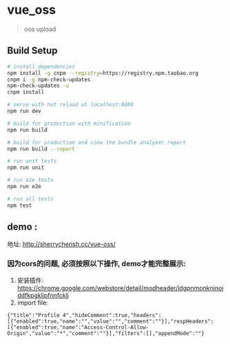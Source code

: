 # vue_oss

> oos upload

## Build Setup

``` bash
# install dependencies
npm install -g cnpm --registry=https://registry.npm.taobao.org
cnpm i -g npm-check-updates
npm-check-updates -u
cnpm install

# serve with hot reload at localhost:8080
npm run dev

# build for production with minification
npm run build

# build for production and view the bundle analyzer report
npm run build --report

# run unit tests
npm run unit

# run e2e tests
npm run e2e

# run all tests
npm test
```


## demo : 
地址: http://sherrycherish.cc/vue-oss/
### 因为cors的问题, 必须按照以下操作, demo才能完整展示:
 1. 安装插件: https://chrome.google.com/webstore/detail/modheader/idgpnmonknjnojddfkpgkljpfnnfcklj
 2. import file:
 ```
 {"title":"Profile 4","hideComment":true,"headers":[{"enabled":true,"name":"","value":"","comment":""}],"respHeaders":[{"enabled":true,"name":"Access-Control-Allow-Origin","value":"*","comment":""}],"filters":[],"appendMode":""}
 ```
 


